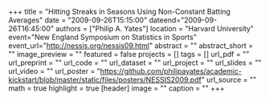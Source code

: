 +++
title = "Hitting Streaks in Seasons Using Non-Constant Batting Averages"
date = "2009-09-26T15:15:00"
dateend="2009-09-26T16:45:00"
authors = ["Philip A. Yates"]
location = "Harvard University"
event="New England Symposium on Statistics in Sports"
event_url="http://nessis.org/nessis09.html"
abstract = ""
abstract_short = ""
image_preview = ""
featured = false
projects = []
tags = []
url_pdf = ""
url_preprint = ""
url_code = ""
url_dataset = ""
url_project = ""
url_slides = ""
url_video = ""
url_poster = "https://github.com/philipayates/academic-kickstart/blob/master/static/files/posters/NESSIS2009.pdf"
url_source = ""
math = true
highlight = true
[header]
image = ""
caption = ""
+++
